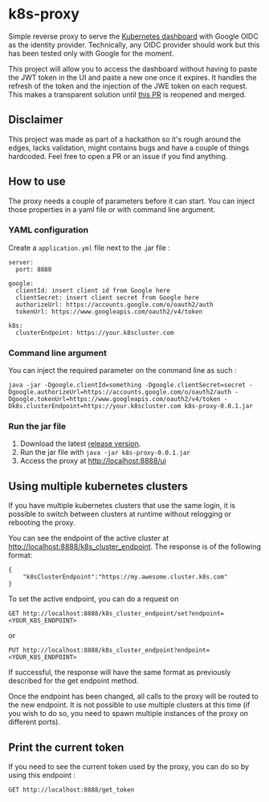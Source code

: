 # k8s-proxy
Simple reverse proxy to serve the [Kubernetes dashboard](https://github.com/kubernetes/dashboard) with Google OIDC as the identity provider. Technically, any OIDC provider should work but this has been tested only with Google for the moment. 

This project will allow you to access the dashboard without having to paste the JWT token in the UI and paste a new one once it expires. It handles the refresh of the token and the injection of the JWE token on each request. This makes a transparent solution until [this PR](https://github.com/kubernetes/kubernetes/pull/29714) is reopened and merged.


## Disclaimer
This project was made as part of a hackathon so it's rough around the edges, lacks validation, might contains bugs and have a couple of things hardcoded. Feel free to open a PR or an issue if you find anything.

## How to use
The proxy needs a couple of parameters before it can start. You can inject those properties in a yaml file or with command line argument.

### YAML configuration
Create a `application.yml` file next to the .jar file : 
```
server:
  port: 8888

google: 
  clientId: insert client id from Google here
  clientSecret: insert client secret from Google here
  authorizeUrl: https://accounts.google.com/o/oauth2/auth
  tokenUrl: https://www.googleapis.com/oauth2/v4/token
  
k8s:
  clusterEndpoint: https://your.k8scluster.com
```

### Command line argument
You can inject the required parameter on the command line as such : 
```
java -jar -Dgoogle.clientId=something -Dgoogle.clientSecret=secret -Dgoogle.authorizeUrl=https://accounts.google.com/o/oauth2/auth -Dgoogle.tokenUrl=https://www.googleapis.com/oauth2/v4/token -Dk8s.clusterEndpoint=https://your.k8scluster.com k8s-proxy-0.0.1.jar
```

### Run the jar file

1. Download the latest [release version](https://github.com/coveo/k8s-proxy/releases). 
1. Run the jar file with `java -jar k8s-proxy-0.0.1.jar`
1. Access the proxy at [http://localhost:8888/ui](http://localhost:8888/ui)

## Using multiple kubernetes clusters
If you have multiple kubernetes clusters that use the same login, it is possible to switch between clusters at runtime without relogging or rebooting the proxy.

You can see the endpoint of the active cluster at [http://localhost:8888/k8s_cluster_endpoint](http://localhost:8888/k8s_cluster_endpoint). The response is of the following format:
```
{
    "k8sClusterEndpoint":"https://my.awesome.cluster.k8s.com"
}
```

To set the active endpoint, you can do a request on 
```
GET http://localhost:8888/k8s_cluster_endpoint/set?endpoint=<YOUR_K8S_ENDPOINT>
```

or
```
PUT http://localhost:8888/k8s_cluster_endpoint?endpoint=<YOUR_K8S_ENDPOINT>
```


If successful, the response will have the same format as previously described for the get endpoint method.

Once the endpoint has been changed, all calls to the proxy will be routed to the new endpoint. It is not possible to use multiple clusters at this time (if you wish to do so, you need to spawn multiple instances of the proxy on different ports).

## Print the current token
If you need to see the current token used by the proxy, you can do so by using this endpoint : 
```
GET http://localhost:8888/get_token
```